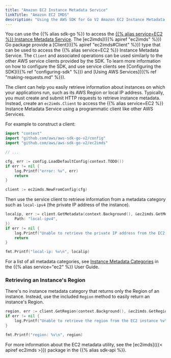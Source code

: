 ```yaml
---
title: "Amazon EC2 Instance Metadata Service"
linkTitle: "Amazon EC2 IMDS"
description: "Using the AWS SDK for Go V2 Amazon EC2 Instance Metadata Service Client"
---
```


You can use the {{% alias sdk-go %}} to access the
[{{% alias service=EC2 %}} Instance Metadata Service](https://docs.aws.amazon.com/AWSEC2/latest/UserGuide/ec2-instance-metadata.html).
The [ec2imds]({{% apiref "ec2imds" %}}) Go package provide a [Client]({{% apiref "ec2imds#Client" %}}) type that can
be used to access the {{% alias service=EC2 %}} Instance Metadata Service. The `Client` and associated operations
can be used similarly to the other AWS service clients provided by the SDK. To learn more information on how to
configure the SDK, and use service clients see [Configuring the SDK]({{% ref "configuring-sdk" %}}) and
[Using AWS Services]({{% ref "making-requests.md" %}}).

The client can help you easily retrieve information about instances on which your applications run, such as its AWS
Region or local IP address. Typically, you must create and submit HTTP requests to retrieve instance metadata. Instead,
create an `ec2imds.Client` to access the {{% alias service=EC2 %}} Instance Metadata Service using a programmatic client
like other AWS Services.

For example to construct a client:
```go
import "context"
import "github.com/aws/aws-sdk-go-v2/config"
import "github.com/aws/aws-sdk-go-v2/ec2imds"

// ...

cfg, err := config.LoadDefaultConfig(context.TODO())
if err != nil {
	log.Printf("error: %v", err)
	return
}

client := ec2imds.NewFromConfig(cfg)
```

Then use the service client to retrieve information from a metadata category such as `local-ipv4`
(the private IP address of the instance).

```go
localip, err := client.GetMetadata(context.Background(), &ec2imds.GetMetadataInput{
	Path: "local-ipv4",
})
if err != nil {
    log.Printf("Unable to retrieve the private IP address from the EC2 instance: %s\n", err)
    return
}

fmt.Printf("local-ip: %v\n", localip)
```

For a list of all metadata categories, see
[Instance Metadata Categories](https://docs.aws.amazon.com/AWSEC2/latest/UserGuide/instancedata-data-categories.html#dynamic-data-categories)
in the {{% alias service="ec2" %}} User Guide.

### Retrieving an Instance's Region

There's no instance metadata category that returns only the Region of an
instance. Instead, use the included `Region` method to easily return
an instance's Region.

```go
region, err := client.GetRegion(context.Background(), &ec2imds.GetRegionInput{})
if err != nil {
    log.Printf("Unable to retrieve the region from the EC2 instance %v\n", err)
}

fmt.Printf("region: %v\n", region)
```

For more information about the EC2 metadata utility, see the [ec2imds]({{< apiref ec2imds >}}) package in the
{{% alias sdk-api %}}.

